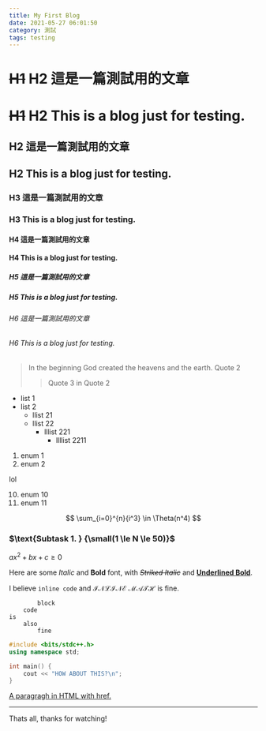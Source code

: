 ```yaml
---
title: My First Blog
date: 2021-05-27 06:01:50
category: 測試
tags: testing
---
```


# ~~H1~~ H2 這是一篇測試用的文章

# ~~H1~~ H2 This is a blog just for testing.

## H2 這是一篇測試用的文章

## H2 This is a blog just for testing.

### H3 這是一篇測試用的文章

### H3 This is a blog just for testing.

#### H4 這是一篇測試用的文章

#### H4 This is a blog just for testing.

##### H5 這是一篇測試用的文章

##### H5 This is a blog just for testing.

###### H6 這是一篇測試用的文章

###### H6 This is a blog just for testing.

> In the beginning God created the heavens and the earth.
> Quote 2
> > Quote 3 in Quote 2

- list 1
- list 2
  - llist 21
  - llist 22
    - lllist 221
      - llllist 2211

1. enum 1
2. enum 2

lol

10. enum 10
10. enum 11

$$
\sum_{i=0}^{n}{i^3} \in \Theta(n^4)
$$

### $\text{Subtask 1. } {\small(1 \le N \le 50)}$

$ax^2 + bx + c \ge 0$

Here are some *Italic* and **Bold** font, with ~~*Striked Italic*~~ and <u>**Underlined Bold**</u>.

I believe `inline code` and $\mathcal{INLINE\ MATH}$ is fine.

```
        block
    code
is
    also
        fine
```

```cpp
#include <bits/stdc++.h>
using namespace std;

int main() {
    cout << "HOW ABOUT THIS?\n";
}
```

<p><a href="https://sorahisa.github.io/index.html">A paragragh in HTML with href.</a></p>

---

Thats all, thanks for watching!
